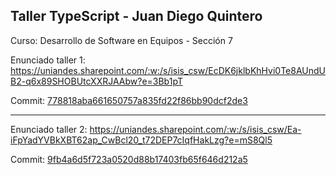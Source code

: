 ## Taller TypeScript - Juan Diego Quintero 

Curso: Desarrollo de Software en Equipos - Sección 7

Enunciado taller 1: https://uniandes.sharepoint.com/:w:/s/isis_csw/EcDK6jklbKhHvi0Te8AUndUB2-q6x89SHOBUtcXXRJAAbw?e=3Bb1pT

Commit: [778818aba661650757a835fd22f86bb90dcf2de3](https://github.com/titoK1751/TallerTypeScript/commit/778818aba661650757a835fd22f86bb90dcf2de3)

---

Enunciado taller 2: https://uniandes.sharepoint.com/:w:/s/isis_csw/Ea-iFpYadYVBkXBT62ap_CwBcl20_t72DEP7cIqfHakLzg?e=mS8Ql5

Commit: [9fb4a6d5f723a0520d88b17403fb65f646d212a5](https://github.com/titoK1751/TallerTypeScript/commit/9fb4a6d5f723a0520d88b17403fb65f646d212a5)
